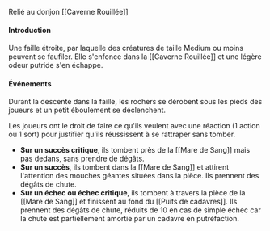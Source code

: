 Relié au donjon [[Caverne Rouillée]]
#### Introduction
Une faille étroite, par laquelle des créatures de taille Medium ou moins peuvent se faufiler. Elle s'enfonce dans la [[Caverne Rouillée]] et une légère odeur putride s'en échappe.

#### Événements
Durant la descente dans la faille, les rochers se dérobent sous les pieds des joueurs et un petit éboulement se déclenchent. 

Les joueurs ont le droit de faire ce qu'ils veulent avec une réaction (1 action ou 1 sort) pour justifier qu'ils réussissent à se rattraper sans tomber.
- **Sur un succès critique**, ils tombent près de la [[Mare de Sang]] mais pas dedans, sans prendre de dégâts.
- **Sur un succès**, ils tombent dans la [[Mare de Sang]] et attirent l'attention des mouches géantes situées dans la pièce. Ils prennent des dégâts de chute.
- **Sur un échec ou échec critique**, ils tombent à travers la pièce de la [[Mare de Sang]] et finissent au fond du [[Puits de cadavres]]. Ils prennent des dégâts de chute, réduits de 10 en cas de simple échec car la chute est partiellement amortie par un cadavre en putréfaction.